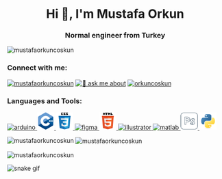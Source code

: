 <h1 align="center">Hi 👋, I'm Mustafa Orkun</h1>
<h3 align="center">Normal engineer from Turkey</h3>

<p align="left"> <img src="https://komarev.com/ghpvc/?username=mustafaorkuncoskun&label=Profile%20views&color=0e75b6&style=flat" alt="mustafaorkuncoskun" /> </p>

<h3 align="left">Connect with me:</h3>
<p align="left">
<a href="https://linkedin.com/in/mustafaorkuncoskun" target="blank"><img align="center" src="https://raw.githubusercontent.com/rahuldkjain/github-profile-readme-generator/master/src/images/icons/Social/linked-in-alt.svg" alt="mustafaorkuncoskun" height="30" width="40" /></a>
<a href="https://instagram.com/💬 ask me about" target="blank"><img align="center" src="https://raw.githubusercontent.com/rahuldkjain/github-profile-readme-generator/master/src/images/icons/Social/instagram.svg" alt="💬 ask me about" height="30" width="40" /></a>
<a href="https://discord.gg/orkuncoskun" target="blank"><img align="center" src="https://raw.githubusercontent.com/rahuldkjain/github-profile-readme-generator/master/src/images/icons/Social/discord.svg" alt="orkuncoskun" height="30" width="40" /></a>
</p>

<h3 align="left">Languages and Tools:</h3>
<p align="left"> <a href="https://www.arduino.cc/" target="_blank" rel="noreferrer"> <img src="https://cdn.worldvectorlogo.com/logos/arduino-1.svg" alt="arduino" width="40" height="40"/> </a> <a href="https://www.w3schools.com/cpp/" target="_blank" rel="noreferrer"> <img src="https://raw.githubusercontent.com/devicons/devicon/master/icons/cplusplus/cplusplus-original.svg" alt="cplusplus" width="40" height="40"/> </a> <a href="https://www.w3schools.com/css/" target="_blank" rel="noreferrer"> <img src="https://raw.githubusercontent.com/devicons/devicon/master/icons/css3/css3-original-wordmark.svg" alt="css3" width="40" height="40"/> </a> <a href="https://www.figma.com/" target="_blank" rel="noreferrer"> <img src="https://www.vectorlogo.zone/logos/figma/figma-icon.svg" alt="figma" width="40" height="40"/> </a> <a href="https://www.w3.org/html/" target="_blank" rel="noreferrer"> <img src="https://raw.githubusercontent.com/devicons/devicon/master/icons/html5/html5-original-wordmark.svg" alt="html5" width="40" height="40"/> </a> <a href="https://www.adobe.com/in/products/illustrator.html" target="_blank" rel="noreferrer"> <img src="https://www.vectorlogo.zone/logos/adobe_illustrator/adobe_illustrator-icon.svg" alt="illustrator" width="40" height="40"/> </a> <a href="https://www.mathworks.com/" target="_blank" rel="noreferrer"> <img src="https://upload.wikimedia.org/wikipedia/commons/2/21/Matlab_Logo.png" alt="matlab" width="40" height="40"/> </a> <a href="https://www.photoshop.com/en" target="_blank" rel="noreferrer"> <img src="https://raw.githubusercontent.com/devicons/devicon/master/icons/photoshop/photoshop-line.svg" alt="photoshop" width="40" height="40"/> </a> <a href="https://www.python.org" target="_blank" rel="noreferrer"> <img src="https://raw.githubusercontent.com/devicons/devicon/master/icons/python/python-original.svg" alt="python" width="40" height="40"/> </a> </p>

<p><img align="left" src="https://github-readme-stats.vercel.app/api/top-langs?username=mustafaorkuncoskun&show_icons=true&locale=en&layout=compact" alt="mustafaorkuncoskun" /></p>

<p>&nbsp;<img align="center" src="https://github-readme-stats.vercel.app/api?username=mustafaorkuncoskun&show_icons=true&locale=en" alt="mustafaorkuncoskun" /></p>

<p><img align="center" src="https://github-readme-streak-stats.herokuapp.com/?user=mustafaorkuncoskun&" alt="mustafaorkuncoskun" /></p>






![snake gif](https://github.com/mustafaorkuncoskun/mustafaorkuncoskun/blob/output/github-contribution-grid-snake.gif)
